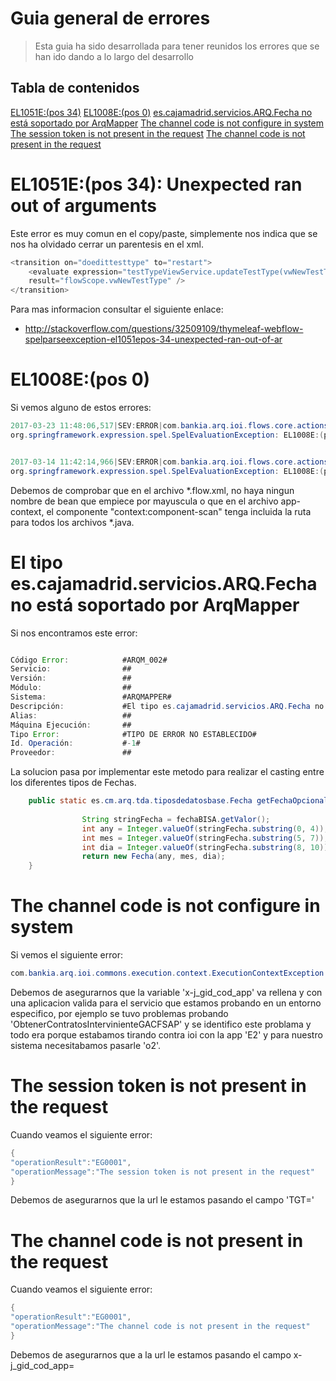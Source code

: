 # Guia general de errores

> Esta guia ha sido desarrollada para tener reunidos los errores que se han ido dando a lo largo del desarrollo

## Tabla de contenidos

[EL1051E:(pos 34)](#el1051epos-34-unexpected-ran-out-of-arguments "EL1051E:(pos 34)")
[EL1008E:(pos 0)](#el1008epos-0 "EL1008E:(pos 0)")
[es.cajamadrid.servicios.ARQ.Fecha no está soportado por ArqMapper](#el-tipo-escajamadridserviciosarqfecha-no-está-soportado-por-arqmapper "es.cajamadrid.servicios.ARQ.Fecha no está soportado por ArqMapper")
[The channel code is not configure in system](#the-channel-code-is-not-configure-in-system "The channel code is not configure in system")
[The session token is not present in the request](#the-session-token-is-not-present-in-the-request "The session token is not present in the request")
[The channel code is not present in the request](#the-channel-code-is-not-present-in-the-request "The channel code is not present in the request")

#  EL1051E:(pos 34): Unexpected ran out of arguments

Este error es muy comun en el copy/paste, simplemente nos indica que se nos ha olvidado cerrar un parentesis en el xml.

```java
<transition on="doedittesttype" to="restart">
	<evaluate expression="testTypeViewService.updateTestType(vwNewTestType, sessionParameters.businessId"
	result="flowScope.vwNewTestType" />				
</transition>
```

Para mas informacion consultar el siguiente enlace:

* http://stackoverflow.com/questions/32509109/thymeleaf-webflow-spelparseexception-el1051epos-34-unexpected-ran-out-of-ar

# EL1008E:(pos 0)

Si vemos alguno de estos errores: 

```java
2017-03-23 11:48:06,517|SEV:ERROR|com.bankia.arq.ioi.flows.core.actions.FlowExceptionAction|MSG:Exception in flow execution
org.springframework.expression.spel.SpelEvaluationException: EL1008E:(pos 0): Field or property 'anularContratacionCarteraGestionadaSBPAction' cannot be found on object of type 'org.springframework.webflow.engine.impl.RequestControlContextImpl'


2017-03-14 11:42:14,966|SEV:ERROR|com.bankia.arq.ioi.flows.core.actions.FlowExceptionAction|MSG:Exception in flow execution
org.springframework.expression.spel.SpelEvaluationException: EL1008E:(pos 0): Field or property 'GestionarAportacionesCarteraGestionadaSBPAction' cannot be found on object of type 'org.springframework.webflow.engine.impl.RequestControlContextImpl'

```

Debemos de comprobar que en el archivo *.flow.xml, no haya ningun nombre de bean que empiece por mayuscula o que en el archivo app-context, el componente "context:component-scan" tenga incluida la ruta para todos los archivos *.java.

# El tipo es.cajamadrid.servicios.ARQ.Fecha no está soportado por ArqMapper

Si nos encontramos este error:

```java

Código Error:            #ARQM_002#
Servicio:                ##
Versión:                 ##
Módulo:                  ##
Sistema:                 #ARQMAPPER#
Descripción:             #El tipo es.cajamadrid.servicios.ARQ.Fecha no está soportado por ArqMapper#
Alias:                   ##
Máquina Ejecución:       ##
Tipo Error:              #TIPO DE ERROR NO ESTABLECIDO#
Id. Operación:           #-1#
Proveedor:               ##

```
La solucion pasa por implementar este metodo para realizar el casting entre los diferentes tipos de Fechas.

```java
    public static es.cm.arq.tda.tiposdedatosbase.Fecha getFechaOpcional(es.cajamadrid.servicios.ARQ.Fecha fechaBISA) throws WIException {
    
                String stringFecha = fechaBISA.getValor();
                int any = Integer.valueOf(stringFecha.substring(0, 4));
                int mes = Integer.valueOf(stringFecha.substring(5, 7));
                int dia = Integer.valueOf(stringFecha.substring(8, 10));
                return new Fecha(any, mes, dia);
    }
```

# The channel code is not configure in system

Si vemos el siguiente error:

```java
com.bankia.arq.ioi.commons.execution.context.ExecutionContextException: The channel code is not configure in system
```

Debemos de asegurarnos que la variable 'x-j_gid_cod_app' va rellena y con una aplicacion valida para el servicio que estamos probando en un entorno especifico, por ejemplo se tuvo problemas probando 'ObtenerContratosIntervinienteGACFSAP' y se identifico este problama y todo era porque estabamos tirando contra ioi con la app 'E2' y para nuestro sistema necesitabamos pasarle 'o2'.

# The session token is not present in the request

Cuando veamos el siguiente error:

```java
{
"operationResult":"EG0001",
"operationMessage":"The session token is not present in the request"
}
```

Debemos de asegurarnos que la url le estamos pasando el campo 'TGT='

# The channel code is not present in the request

Cuando veamos el siguiente error:

```java
{
"operationResult":"EG0001",
"operationMessage":"The channel code is not present in the request"
}
```

Debemos de asegurarnos que a la url le estamos pasando el campo x-j_gid_cod_app=


